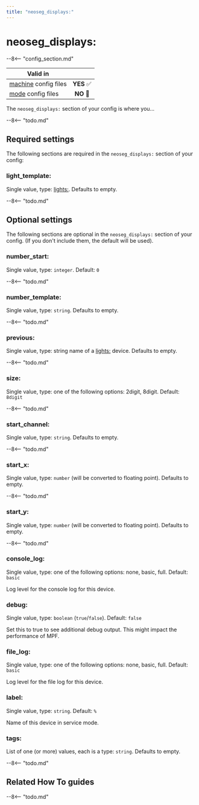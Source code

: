 ```yaml
---
title: "neoseg_displays:"
---
```


# neoseg_displays:


--8<-- "config_section.md"

| Valid in | |
|-----|:----:|
|[machine](instructions/machine_config.md) config files |**YES** :white_check_mark:|
|[mode](instructions/mode_config.md) config files|**NO** :no_entry_sign:|

The `neoseg_displays:` section of your config is where you...

--8<-- "todo.md"

## Required settings

The following sections are required in the `neoseg_displays:` section of
your config:

### light_template:

Single value, type: [lights:](lights.md).
Defaults to empty.

--8<-- "todo.md"

## Optional settings

The following sections are optional in the `neoseg_displays:` section of
your config. (If you don't include them, the default will be used).

### number_start:

Single value, type: `integer`. Default: `0`

--8<-- "todo.md"

### number_template:

Single value, type: `string`. Defaults to empty.

--8<-- "todo.md"

### previous:

Single value, type: string name of a [lights:](lights.md) device. Defaults to empty.

--8<-- "todo.md"

### size:

Single value, type: one of the following options: 2digit, 8digit.
Default: `8digit`

--8<-- "todo.md"

### start_channel:

Single value, type: `string`. Defaults to empty.

--8<-- "todo.md"

### start_x:

Single value, type: `number` (will be converted to floating point).
Defaults to empty.

--8<-- "todo.md"

### start_y:

Single value, type: `number` (will be converted to floating point).
Defaults to empty.

--8<-- "todo.md"

### console_log:

Single value, type: one of the following options: none, basic, full.
Default: `basic`

Log level for the console log for this device.

### debug:

Single value, type: `boolean` (`true`/`false`). Default: `false`

Set this to true to see additional debug output. This might impact the
performance of MPF.

### file_log:

Single value, type: one of the following options: none, basic, full.
Default: `basic`

Log level for the file log for this device.

### label:

Single value, type: `string`. Default: `%`

Name of this device in service mode.

### tags:

List of one (or more) values, each is a type: `string`. Defaults to
empty.

--8<-- "todo.md"

## Related How To guides

--8<-- "todo.md"
